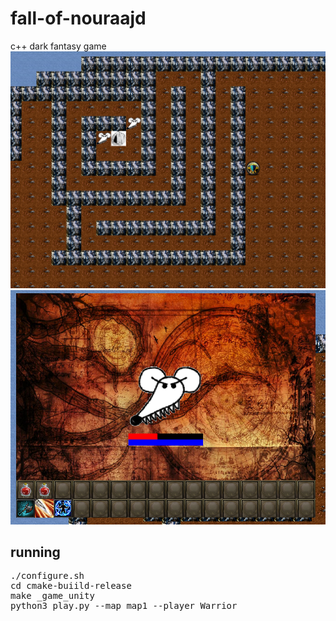 # fall-of-nouraajd
c++ dark fantasy game
![maze.png](./screenshots/maze.png?raw=true) ![fight.png](./screenshots/fight.png?raw=true)
## running
<pre>
./configure.sh
cd cmake-buiild-release
make _game_unity
python3 play.py --map map1 --player Warrior
</pre>
